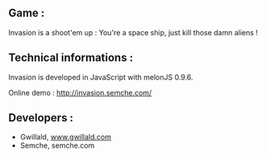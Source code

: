 ## Game :

Invasion is a shoot'em up : You're a space ship, just kill those damn aliens !

## Technical informations :

Invasion is developed in JavaScript with melonJS 0.9.6.

Online demo : http://invasion.semche.com/

## Developers :
- Gwillald, www.gwillald.com
- Semche, semche.com
